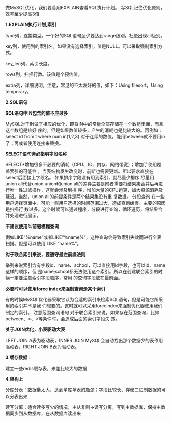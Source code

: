 做MySQL优化，我们要善用EXPLAIN查看SQL执行计划。 写SQL记住优化原则，效率至少提高3倍

**1.EXPLAIN执行计划,索引**

type列，连接类型。一个好的SQL语句至少要达到range级别。杜绝出现all级别。

key列，使用到的索引名。如果没有选择索引，值是NULL。可以采取强制索引方式。

key_len列，索引长度。

rows列，扫描行数。该值是个预估值。

extra列，详细说明。注意，常见的不太友好的值，如下：Using filesort，Using temporary。

**2.SQL语句**

**SQL语句中IN包含的值不应过多** 

MySQL对于IN做了相应的优化，即将IN中的常量全部存储在一个数组里面，而且这个数组是排好 序的。但是如果数值较多，产生的消耗也是比较大的。再例如：select id from t where num in(1,2,3) 对于连续的数值，能用between就不要用in了；再或者使用连接来替换。

**SELECT语句务必指明字段名称** 

SELECT*增加很多不必要的消耗（CPU、IO、内存、网络带宽）；增加了使用覆盖索引的可能性； 当表结构发生改变时，前断也需要更新。所以要求直接在select后面接上字段名。 如果排序字段没有用到索引，就尽量少排序 尽量用union all代替union union和union all的差异主要是前者需要将结果集合并后再进行唯一性过滤操作，这就会涉及到排 序，增加大量的CPU运算，加大资源消耗及延迟。当然，union all的前提条件是两个结果集没有重 复数据。 分段查询 在一些用户选择页面中，可能一些用户选择的时间范围过大，造成查询缓慢。主要的原因是扫描行 数过多。这个时候可以通过程序，分段进行查询，循环遍历，将结果合并处理进行展示。

**不建议使用%前缀模糊查询** 

例如LIKE“%name”或者LIKE“%name%”，这种查询会导致索引失效而进行全表扫描。但是可以使用 LIKE “name%”。

**对于联合索引来说，要遵守最左前缀法则** 

举列来说索引含有字段id、name、school，可以直接用id字段，也可以id、name这样的顺序，但 是name;school都无法使用这个索引。所以在创建联合索引的时候一定要注意索引字段顺序，常用 的查询字段放在最前面。

**必要时可以使用force index来强制查询走某个索引** 

有的时候MySQL优化器采取它认为合适的索引来检索SQL语句，但是可能它所采用的索引并不是我 们想要的。这时就可以采用forceindex来强制优化器使用我们制定的索引。 注意范围查询语句 对于联合索引来说，如果存在范围查询，比如between、>、<等条件时，会造成后面的索引字段失 效。

**关于JOIN优化，小表驱动大表** 

LEFT JOIN A表为驱动表，INNER JOIN MySQL会自动找出那个数据少的表作用驱动表，RIGHT JOIN B表为驱动表。

**3.缓存数据**：

建立一些redis缓存表，来差比较大的数据



**4.架构上** 

分库分表：数据量太大，达到单库单表的瓶颈；字段比较长、存储二进制数据的可以分表出来

读写分离：适合读多写少的情况，主从复制->读写分离。写到主数据库，保持主数据同步到从数据库，在从数据库读出来

